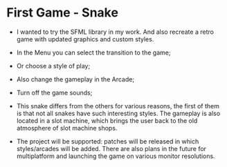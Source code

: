 # First Game - Snake

- I wanted to try the SFML library in my work. And also recreate a retro game with updated graphics and custom styles.

- In the Menu you can select the transition to the game;
- Or choose a style of play;
- Also change the gameplay in the Arcade;
- Turn off the game sounds;

- This snake differs from the others for various reasons, the first of them is that not all snakes have such interesting styles. The gameplay is also located in a slot machine, which brings the user back to the old atmosphere of slot machine shops. 

- The project will be supported: patches will be released in which styles/arcades will be added. There are also plans in the future for multiplatform and launching the game on various monitor resolutions.


